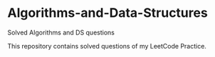 # Algorithms-and-Data-Structures
Solved Algorithms and DS questions

This repository contains solved questions of my LeetCode Practice. 

